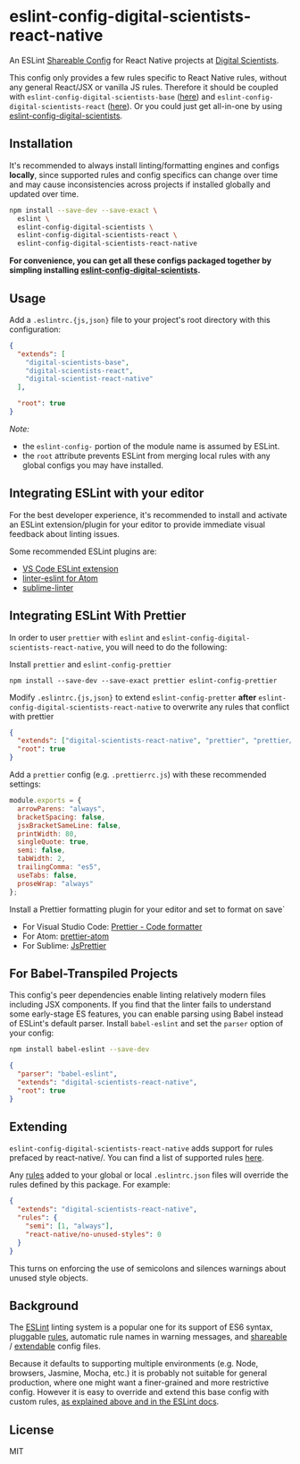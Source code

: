 # eslint-config-digital-scientists-react-native

An ESLint [Shareable Config](http://eslint.org/docs/developer-guide/shareable-configs) for React Native projects at [Digital Scientists](http://www.digitalscientists.com/).

This config only provides a few rules specific to React Native rules, without any general React/JSX or vanilla JS rules. Therefore it should be coupled with `eslint-config-digital-scientists-base` ([here](https://github.com/digitalscientists/eslint-config-digital-scientists-base)) and `eslint-config-digital-scientists-react` ([here](https://github.com/digitalscientists/eslint-config-digital-scientists-react)). Or you could just get all-in-one by using [eslint-config-digital-scientists](https://github.com/digitalscientists/eslint-config-digital-scientists).

## Installation

It's recommended to always install linting/formatting engines and configs **locally**, since supported rules and config specifics can change over time and may cause inconsistencies across projects if installed globally and updated over time.

```sh
npm install --save-dev --save-exact \
  eslint \
  eslint-config-digital-scientists \
  eslint-config-digital-scientists-react \
  eslint-config-digital-scientists-react-native
```

**For convenience, you can get all these configs packaged together by simpling installing [eslint-config-digital-scientists](https://github.com/digitalscientists/eslint-config-digital-scientists).**

## Usage

Add a `.eslintrc.{js,json}` file to your project's root directory with this configuration:

```json
{
  "extends": [
    "digital-scientists-base",
    "digital-scientists-react",
    "digital-scientist-react-native"
  ],

  "root": true
}
```

_Note:_

* the `eslint-config-` portion of the module name is assumed by ESLint.
* the `root` attribute prevents ESLint from merging local rules with any global configs you may have installed.

## Integrating ESLint with your editor

For the best developer experience, it's recommended to install and activate an ESLint extension/plugin for your editor to provide immediate visual feedback about linting issues.

Some recommended ESLint plugins are:

* [VS Code ESLint extension](https://marketplace.visualstudio.com/items?itemName=dbaeumer.vscode-eslint)
* [linter-eslint for Atom](https://atom.io/packages/linter-eslint)
* [sublime-linter](https://sublimelinter.readthedocs.io/en/latest/installation.html)

## Integrating ESLint With Prettier

In order to user `prettier` with `eslint` and `eslint-config-digital-scientists-react-native`, you will need to do the following:

Install `prettier` and `eslint-config-prettier`

```
npm install --save-dev --save-exact prettier eslint-config-prettier
```

Modify `.eslintrc.{js,json}` to extend `eslint-config-pretter` **after** `eslint-config-digital-scientists-react-native` to overwrite any rules that conflict with prettier

```json
{
  "extends": ["digital-scientists-react-native", "prettier", "prettier/react"],
  "root": true
}
```

Add a `prettier` config (e.g. `.prettierrc.js`) with these recommended settings:

```js
module.exports = {
  arrowParens: "always",
  bracketSpacing: false,
  jsxBracketSameLine: false,
  printWidth: 80,
  singleQuote: true,
  semi: false,
  tabWidth: 2,
  trailingComma: "es5",
  useTabs: false,
  proseWrap: "always"
};
```

Install a Prettier formatting plugin for your editor and set to format on save`

* For Visual Studio Code: [Prettier - Code formatter](https://marketplace.visualstudio.com/items?itemName=esbenp.prettier-vscode)
* For Atom: [prettier-atom](https://github.com/prettier/prettier-atom)
* For Sublime: [JsPrettier](https://github.com/jonlabelle/SublimeJsPrettier)

## For Babel-Transpiled Projects

This config's peer dependencies enable linting relatively modern files including JSX components. If you find that the linter fails to understand some early-stage ES features, you can enable parsing using Babel instead of ESLint's default parser. Install `babel-eslint` and set the `parser` option of your config:

```sh
npm install babel-eslint --save-dev
```

```json
{
  "parser": "babel-eslint",
  "extends": "digital-scientists-react-native",
  "root": true
}
```

## Extending

`eslint-config-digital-scientists-react-native` adds support for rules prefaced by react-native/. You can find a list of supported rules [here](https://www.npmjs.com/package/eslint-plugin-react-native).

Any [rules](http://eslint.org/docs/rules/) added to your global or local `.eslintrc.json` files will override the rules defined by this package. For example:

```json
{
  "extends": "digital-scientists-react-native",
  "rules": {
    "semi": [1, "always"],
    "react-native/no-unused-styles": 0
  }
}
```

This turns on enforcing the use of semicolons and silences warnings about unused style objects.

## Background

The [ESLint](http://http://eslint.org/) linting system is a popular one for its support of ES6 syntax, pluggable [rules](http://eslint.org/docs/rules/), automatic rule names in warning messages, and [shareable](http://eslint.org/docs/developer-guide/shareable-configs) / [extendable](http://eslint.org/docs/user-guide/configuring#extending-configuration-files) config files.

Because it defaults to supporting multiple environments (e.g. Node, browsers, Jasmine, Mocha, etc.) it is probably not suitable for general production, where one might want a finer-grained and more restrictive config. However it is easy to override and extend this base config with custom rules, [as explained above and in the ESLint docs](http://eslint.org/docs/user-guide/configuring#using-a-shareable-configuration-package).

## License

MIT
